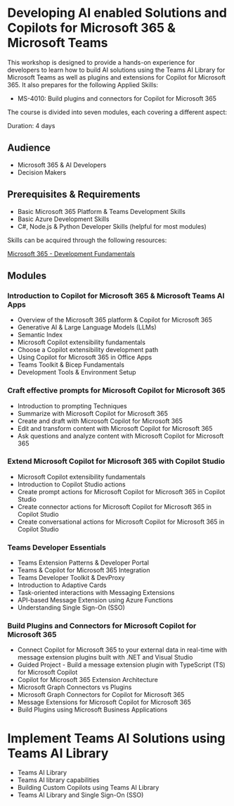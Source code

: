 # Developing AI enabled Solutions and Copilots for Microsoft 365 & Microsoft Teams

This workshop is designed to provide a hands-on experience for developers to learn how to build AI solutions using the Teams AI Library for Microsoft Teams as well as plugins and extensions for Copilot for Microsoft 365. It also prepares for the following Applied Skills:

- MS-4010: Build plugins and connectors for Copilot for Microsoft 365

The course is divided into seven modules, each covering a different aspect: 




Duration: 4 days

## Audience

- Microsoft 365 & AI Developers 
- Decision Makers

## Prerequisites & Requirements

- Basic Microsoft 365 Platform & Teams Development Skills
- Basic Azure Development Skills
- C#, Node.js & Python Developer Skills (helpful for most modules)

Skills can be acquired through the following resources:

[Microsoft 365 - Development Fundamentals](http://<URL_TO_CLASS>)

## Modules

### Introduction to Copilot for Microsoft 365 & Microsoft Teams AI Apps

- Overview of the Microsoft 365 platform & Copilot for Microsoft 365
- Generative AI & Large Language Models (LLMs)
- Semantic Index
- Microsoft Copilot extensibility fundamentals
- Choose a Copilot extensibility development path
- Using Copilot for Microsoft 365 in Office Apps 
- Teams Toolkit & Bicep Fundamentals
- Development Tools & Environment Setup

### Craft effective prompts for Microsoft Copilot for Microsoft 365

- Introduction to prompting Techniques
- Summarize with Microsoft Copilot for Microsoft 365
- Create and draft with Microsoft Copilot for Microsoft 365
- Edit and transform content with Microsoft Copilot for Microsoft 365
- Ask questions and analyze content with Microsoft Copilot for Microsoft 365

### Extend Microsoft Copilot for Microsoft 365 with Copilot Studio

- Microsoft Copilot extensibility fundamentals
- Introduction to Copilot Studio actions
- Create prompt actions for Microsoft Copilot for Microsoft 365 in Copilot Studio
- Create connector actions for Microsoft Copilot for Microsoft 365 in Copilot Studio
- Create conversational actions for Microsoft Copilot for Microsoft 365 in Copilot Studio

### Teams Developer Essentials

- Teams Extension Patterns & Developer Portal
- Teams & Copilot for Microsoft 365 Integration 
- Teams Developer Toolkit & DevProxy
- Introduction to Adaptive Cards
- Task-oriented interactions with Messaging Extensions 
- API-based Message Extension using Azure Functions
- Understanding Single Sign-On (SSO) 

### Build Plugins and Connectors for Microsoft Copilot for Microsoft 365

- Connect Copilot for Microsoft 365 to your external data in real-time with message extension plugins built with .NET and Visual Studio
- Guided Project - Build a message extension plugin with TypeScript (TS) for Microsoft Copilot
- Copilot for Microsoft 365 Extension Architecture
- Microsoft Graph Connectors vs Plugins
- Microsoft Graph Connectors for Copilot for Microsoft 365
- Message Extensions for Microsoft Copilot for Microsoft 365
- Build Plugins using Microsoft Business Applications

# Implement Teams AI Solutions using Teams AI Library

- Teams AI Library
- Teams AI library capabilities
- Building Custom Copilots using Teams AI Library
- Teams AI Library and Single Sign-On (SSO)